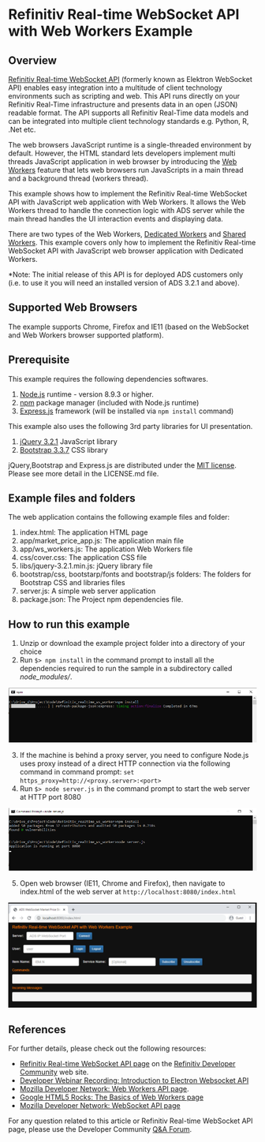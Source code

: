 # Refinitiv Real-time WebSocket API with Web Workers Example 
## Overview

[Refinitiv Real-time WebSocket API](https://developers.refinitiv.com/elektron/websocket-api) (formerly known as Elektron WebSocket API) enables easy integration into a multitude of client technology environments such as scripting and web.  This API runs directly on your Refinitiv Real-Time infrastructure and presents data in an open (JSON) readable format. The API supports all Refinitiv Real-Time data models and can be integrated into multiple client technology standards e.g. Python, R, .Net etc.

The web browsers JavaScript runtime is a single-threaded environment by default. However, the HTML standard lets developers implement multi threads JavaScript application in web browser by introducing the [Web Workers](https://html.spec.whatwg.org/multipage/workers.html) feature that lets web browsers run JavaScripts in a main thread and a background thread (workers thread).

This example shows how to implement the Refinitiv Real-time WebSocket API with JavaScript web application with Web Workers. It allows the Web Workers thread to handle the connection logic with ADS server while the main thread handles the UI interaction events and displaying data.

There are two types of the Web Workers, [Dedicated Workers](https://html.spec.whatwg.org/multipage/workers.html#dedicated-workers-and-the-worker-interface) and [Shared Workers](https://html.spec.whatwg.org/multipage/workers.html#sharedworker). This example covers only how to implement the Refinitiv Real-time WebSocket API with JavaScript web browser application with Dedicated Workers.

*Note: The initial release of this API is for deployed ADS customers only (i.e. to use it you will need an installed version of ADS 3.2.1 and above). 

## Supported Web Browsers
The example supports Chrome, Firefox and IE11 (based on the WebSocket and Web Workers browser supported platform).

## Prerequisite
This example requires the following dependencies softwares.
1. [Node.js](https://nodejs.org/en/) runtime - version 8.9.3 or higher.
2. [npm](https://www.npmjs.com/) package manager (included with Node.js runtime)
3. [Express.js](https://expressjs.com/) framework (will be installed via ```npm install``` command)

This example also uses the following 3rd party libraries for UI presentation.
1. [jQuery 3.2.1](https://jquery.com/) JavaScript library
2. [Bootstrap 3.3.7](https://getbootstrap.com/docs/3.3/) CSS library

jQuery,Bootstrap and Express.js are distributed under the [MIT license](https://opensource.org/licenses/MIT). Please see more detail in the LICENSE.md file. 

## Example files and folders
The web application contains the following example files and folder:
1. index.html: The application HTML page
2. app/market_price_app.js: The application main file
3. app/ws_workers.js: The application Web Workers file
4. css/cover.css: The application CSS file
5. libs/jquery-3.2.1.min.js: jQuery library file
6. bootstrap/css, bootstarp/fonts and bootstrap/js folders: The folders for Bootstrap CSS and libraries files
7. server.js: A simple web server application
8. package.json: The Project npm dependencies file. 

## How to run this example
1. Unzip or download the example project folder into a directory of your choice 
2. Run ```$> npm install``` in the command prompt to install all the dependencies required to run the sample in a subdirectory called *node_modules/*.

![npm command display](images/npm_install_2.png "npm command display")

3. If the machine is behind a proxy server, you need to configure Node.js uses proxy instead of a direct HTTP connection via the following command in command prompt: ```set https_proxy=http://<proxy.server>:<port>```
4. Run ```$> node server.js``` in the command prompt to start the web server at HTTP port 8080

![application display](images/run_server_2.png "run server")

5. Open web browser (IE11, Chrome and Firefox), then navigate to index.html of the web server at ```http://localhost:8080/index.html```

![application display](images/application_screen_2.png "application display")


## References
For further details, please check out the following resources:
* [Refinitiv Real-time WebSocket API page](https://developers.refinitiv.com/websocket-api) on the [Refinitiv Developer Community](https://developers.refinitiv.com/) web site.
* [Developer Webinar Recording: Introduction to Electron Websocket API](https://www.youtube.com/watch?v=CDKWMsIQfaw)
* [Mozilla Developer Network: Web Workers API page](https://developer.mozilla.org/en-US/docs/Web/API/Web_Workers_API).
* [Google HTML5 Rocks: The Basics of Web Workers page](https://www.html5rocks.com/en/tutorials/workers/basics/)
* [Mozilla Developer Network: WebSocket API page](https://developer.mozilla.org/en-US/docs/Web/API/WebSockets_API)

For any question related to this article or Refinitiv Real-time WebSocket API page, please use the Developer Community [Q&A Forum](https://community.developers.refinitiv.com/).
